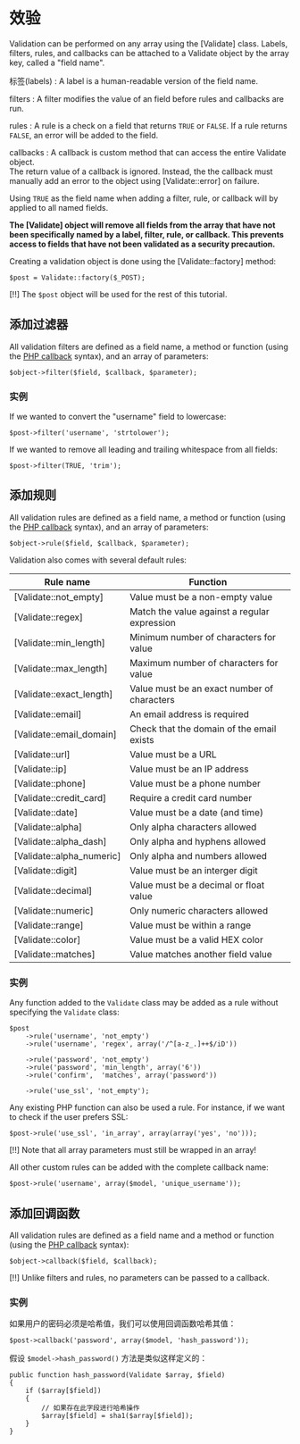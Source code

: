 # 效验

Validation can be performed on any array using the [Validate] class. Labels, filters, rules, and callbacks can be attached to a Validate object by the array key, called a "field name".

标签(labels)
:  A label is a human-readable version of the field name.

filters
:  A filter modifies the value of an field before rules and callbacks are run.

rules
:  A rule is a check on a field that returns `TRUE` or `FALSE`. If a rule
   returns `FALSE`, an error will be added to the field.

callbacks
:  A callback is custom method that can access the entire Validate object.  
   The return value of a callback is ignored. Instead, the the callback must
   manually add an error to the object using [Validate::error] on failure.

Using `TRUE` as the field name when adding a filter, rule, or callback will by applied to all named fields.

**The [Validate] object will remove all fields from the array that have not been specifically named by a label, filter, rule, or callback. This prevents access to fields that have not been validated as a security precaution.**

Creating a validation object is done using the [Validate::factory] method:

    $post = Validate::factory($_POST);

[!!] The `$post` object will be used for the rest of this tutorial.

## 添加过滤器

All validation filters are defined as a field name, a method or function (using the [PHP callback](http://php.net/callback) syntax), and an array of parameters:

    $object->filter($field, $callback, $parameter);

### 实例

If we wanted to convert the "username" field to lowercase:

    $post->filter('username', 'strtolower');

If we wanted to remove all leading and trailing whitespace from all fields:

    $post->filter(TRUE, 'trim');

## 添加规则

All validation rules are defined as a field name, a method or function (using the [PHP callback](http://php.net/callback) syntax), and an array of parameters:

    $object->rule($field, $callback, $parameter);

Validation also comes with several default rules:

Rule name                 | Function
------------------------- |-------------------------------------------------
[Validate::not_empty]     | Value must be a non-empty value
[Validate::regex]         | Match the value against a regular expression
[Validate::min_length]    | Minimum number of characters for value
[Validate::max_length]    | Maximum number of characters for value
[Validate::exact_length]  | Value must be an exact number of characters
[Validate::email]         | An email address is required
[Validate::email_domain]  | Check that the domain of the email exists
[Validate::url]           | Value must be a URL
[Validate::ip]            | Value must be an IP address
[Validate::phone]         | Value must be a phone number
[Validate::credit_card]   | Require a credit card number
[Validate::date]          | Value must be a date (and time)
[Validate::alpha]         | Only alpha characters allowed
[Validate::alpha_dash]    | Only alpha and hyphens allowed
[Validate::alpha_numeric] | Only alpha and numbers allowed
[Validate::digit]         | Value must be an interger digit
[Validate::decimal]       | Value must be a decimal or float value
[Validate::numeric]       | Only numeric characters allowed
[Validate::range]         | Value must be within a range
[Validate::color]         | Value must be a valid HEX color
[Validate::matches]       | Value matches another field value

### 实例

Any function added to the `Validate` class may be added as a rule without specifying the `Validate` class:

    $post
        ->rule('username', 'not_empty')
        ->rule('username', 'regex', array('/^[a-z_.]++$/iD'))

        ->rule('password', 'not_empty')
        ->rule('password', 'min_length', array('6'))
        ->rule('confirm',  'matches', array('password'))

        ->rule('use_ssl', 'not_empty');

Any existing PHP function can also be used a rule. For instance, if we want to check if the user prefers SSL:

    $post->rule('use_ssl', 'in_array', array(array('yes', 'no')));

[!!] Note that all array parameters must still be wrapped in an array!

All other custom rules can be added with the complete callback name:

    $post->rule('username', array($model, 'unique_username'));

## 添加回调函数

All validation rules are defined as a field name and a method or function (using the [PHP callback](http://php.net/callback) syntax):

    $object->callback($field, $callback);

[!!] Unlike filters and rules, no parameters can be passed to a callback.

### 实例

如果用户的密码必须是哈希值，我们可以使用回调函数哈希其值：

    $post->callback('password', array($model, 'hash_password'));

假设 `$model->hash_password()` 方法是类似这样定义的：

    public function hash_password(Validate $array, $field)
    {
        if ($array[$field])
        {
            // 如果存在此字段进行哈希操作
            $array[$field] = sha1($array[$field]);
        }
    }

